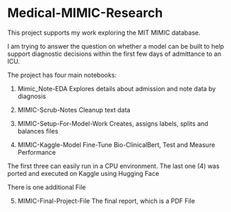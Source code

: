 # Medical-MIMIC-Research
 
 This project supports my work exploring the MIT MIMIC database.

 I am trying to answer the question on whether a model can be built to help support diagnostic decisions within the first few days of admittance to an ICU.

The project has four main notebooks:

1) Mimic_Note-EDA				Explores details about admission and note data by diagnosis

2) MIMIC-Scrub-Notes			Cleanup text data

3) MIMIC-Setup-For-Model-Work 	Creates, assigns labels, splits and balances files

4) MIMIC-Kaggle-Model			Fine-Tune Bio-ClinicalBert, Test and Measure Performance

The first three can easily run in a CPU environment. The last one (4) was ported and executed on Kaggle using Hugging Face


There is one additional File

5) MIMIC-Final-Project-File		The final report, which is a PDF File		


